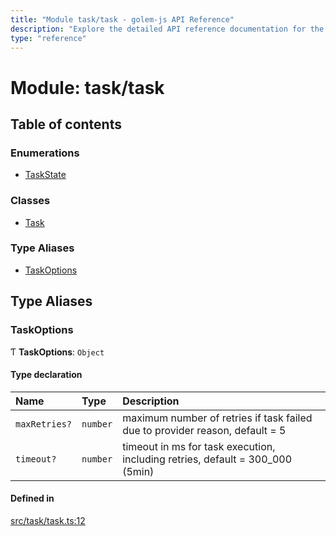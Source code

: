 ```yaml
---
title: "Module task/task - golem-js API Reference"
description: "Explore the detailed API reference documentation for the Module task/task within the golem-js SDK for the Golem Network."
type: "reference"
---
```

# Module: task/task

## Table of contents

### Enumerations

- [TaskState](../enums/task_task.TaskState)

### Classes

- [Task](../classes/task_task.Task)

### Type Aliases

- [TaskOptions](task_task#taskoptions)

## Type Aliases

### TaskOptions

Ƭ **TaskOptions**: `Object`

#### Type declaration

| Name | Type | Description |
| :------ | :------ | :------ |
| `maxRetries?` | `number` | maximum number of retries if task failed due to provider reason, default = 5 |
| `timeout?` | `number` | timeout in ms for task execution, including retries, default = 300_000 (5min) |

#### Defined in

[src/task/task.ts:12](https://github.com/golemfactory/golem-js/blob/00d03ae/src/task/task.ts#L12)
